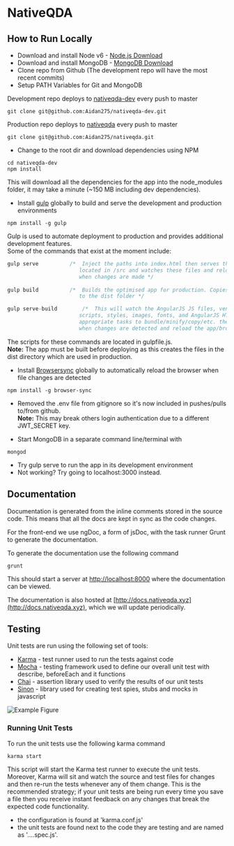 # NativeQDA 

## How to Run Locally

* Download and install Node v6 - [Node.js Download](https://nodejs.org/en/) 
* Download and install MongoDB - [MongoDB Download](https://www.mongodb.com/download-center?jmp=nav#community) 
* Clone repo from Github  (The development repo will have the most recent commits)
* Setup PATH Variables for Git and MongoDB

Development repo deploys to [nativeqda-dev](https://nativeqda-dev.herokuapp.com/) every push to master
```
git clone git@github.com:Aidan275/nativeqda-dev.git
```
Production repo deploys to [nativeqda](https://nativeqda.herokuapp.com/) every push to master
```
git clone git@github.com:Aidan275/nativeqda.git
```
* Change to the root dir and download dependencies using NPM
```
cd nativeqda-dev
npm install
```
This will download all the dependencies for the app into the node_modules folder, it may take a minute (~150 MB including dev dependencies). 
* Install [gulp](http://gulpjs.com/) globally to build and serve the development and production environments
 ```
npm install -g gulp
```
Gulp is used to automate deployment to production and provides additional development features. <br>
Some of the commands that exist at the moment include:
 ```javascript
gulp serve			/*	Inject the paths into index.html then serves the files for development 
						located in /src and watches these files and reloads the app/browser 
						when changes are made */
            
gulp build			/* 	Builds the optimised app for production. Copies optimised code
						to the dist folder */

gulp serve-build		/* 	This will watch the AngularJS JS files, vendor JS, vendor CSS, 
						scripts, styles, images, fonts, and AngularJS HTML and run the 
						appropriate tasks to bundle/minify/copy/etc. the modified files
						when changes are detected and reload the app/browser.	*/
```
The scripts for these commands are located in gulpfile<span></span>.js. <br>
**Note:** The app must be built before deploying as this creates the files in the dist directory which are used in production.
* Install [Browsersync](https://www.browsersync.io/) globally to automatically reload the browser when file changes are detected
```
npm install -g browser-sync
```
* Removed the .env file from gitignore so it's now included in pushes/pulls to/from github. <br>
 **Note:** This may break others login authentication due to a different JWT_SECRET key.

* Start MongoDB in a separate command line/terminal with
```
mongod
```
* Try gulp serve to run the app in its development environment
* Not working? Try going to localhost:3000 instead.

## Documentation
Documentation is generated from the inline comments stored in the source code. 
This means that all the docs are kept in sync as the code changes.

For the front-end we use ngDoc, a form of jsDoc, with the task runner Grunt to generate the documentation.

To generate the documentation use the following command

```
grunt
```
This should start a server at [http://localhost:8000](http://localhost:8000) where the documentation can be viewed.

The documentation is also hosted at [http://docs.nativeqda.xyz](http://docs.nativeqda.xyz), which we will update periodically. 

## Testing

Unit tests are run using the following set of tools:
* [Karma](http://karma-runner.github.io) - test runner used to run the tests against code
* [Mocha](https://mochajs.org/) - testing framework used to define our overall unit test with describe, beforeEach and it functions
* [Chai](http://chaijs.com/) - assertion library used to verify the results of our unit tests
* [Sinon](http://sinonjs.org/) - library used for creating test spies, stubs and mocks in javascript 

![Example Figure](http://jasonwatmore.com/_content/images/angular-unit-testing-2.png)

### Running Unit Tests

To run the unit tests use the following karma command

```
karma start
```

This script will start the Karma test runner to execute the unit tests. Moreover, Karma will sit and
watch the source and test files for changes and then re-run the tests whenever any of them change.
This is the recommended strategy; if your unit tests are being run every time you save a file then
you receive instant feedback on any changes that break the expected code functionality.

* the configuration is found at 'karma.conf.js'
* the unit tests are found next to the code they are testing and are named as '....spec.js'.